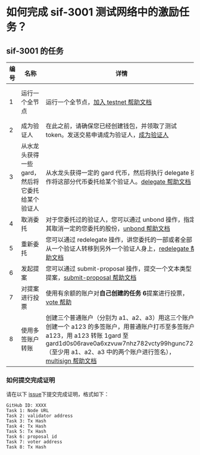 # 如何完成 sif-3001 测试网络中的激励任务？

## sif-3001 的任务

| **编号** | **名称**                                        | **详情**                                                     | **证明**                                                     | **积分** |
| -------- | ----------------------------------------------- | ------------------------------------------------------------ | ------------------------------------------------------------ | -------- |
| 1        | 运行一个全节点                                  | 运行一个全节点，[加入 testnet 帮助文档](https://github.com/hashgard/testnets/tree/master/docs_CN) | 提交节点的 IP，并保证相应端口可访问，默认为 26657 端口，即 http://${your_ip}:26657/status | 100      |
| 2        | 成为验证人                                      | 在此之前，请确保您已经创建钱包，并领取了测试 token。发送交易申请成为验证人，[成为验证人](https://github.com/hashgard/testnets/blob/master/docs_CN/%E5%88%9B%E5%BB%BA%E9%AA%8C%E8%AF%81%E4%BA%BA%E8%8A%82%E7%82%B9.md) | 提交验证人地址                                               | 100      |
| 3        | 从水龙头获得一些 gard，然后将它委托给某个验证人 | 从水龙头获得一定的 gard 代币，然后将执行 delegate 操作将这部分代币委托给某个验证人。[delegate 帮助文档](https://github.com/hashgard/hashgard/blob/master/docs/zh/hashgardcli/stake/delegate.md) | 提交此次交易 tx                                              | 50       |
| 4        | 取消委托                                        | 对于您委托过的验证人，您可以通过 unbond 操作，指定其取消一定的您委托的股份，[unbond 帮助文档](https://github.com/hashgard/hashgard/blob/master/docs/zh/hashgardcli/stake/unbond.md) | 提交此次交易 tx                                              | 50       |
| 5        | 重新委托                                        | 您可以通过 redelegate 操作，讲您委托的一部或者全部从一个验证人转移到另外一个验证人身上，[redelegate 帮助文档](https://github.com/hashgard/hashgard/blob/master/docs/zh/hashgardcli/stake/redelegate.md) | 提交此次交易 tx                                              | 50       |
| 6        | 发起提案                                        | 您可以通过 submit-proposal 操作，提交一个文本类型提案，[submit-proposal 帮助文档](https://github.com/hashgard/hashgard/blob/master/docs/zh/hashgardcli/gov/submit-proposal.md) | 提交此次提案 id                                              | 50       |
| 7        | 对提案进行投票                                  | 使用有余额的账户对**自己创建的任务 6**提案进行投票，[vote 帮助](https://github.com/hashgard/hashgard/blob/master/docs/zh/hashgardcli/gov/vote.md) | 提交投票账户地址                                             | 50       |
| 8        | 使用多签账户转账                                | 创建三个普通账户（分别为 a1、a2、a3）用这三个账户创建一个 a123 的多签账户，用普通账户打币至多签账户 a123，用 a123 转账 1gard 至 gard1d0s06rave0a6xzvuw7nhz782vcty99hgunc724（至少用 a1、a2、a3 中的两个账户进行签名），[multisign 帮助文档](https://github.com/hashgard/hashgard/blob/master/docs/zh/hashgardcli/bank/multisign.md) | 提交此次交易 tx                                              | 100      |

### 如何提交完成证明

请在以下 [issue](https://github.com/hashgard/testnets/issues/5)下提交完成证明，格式如下：

```
GitHub ID: XXXX
Task 1: Node URL
Task 2: validator address
Task 3: Tx Hash
Task 4: Tx Hash
Task 5: Tx Hash
Task 6: proposal id
Task 7: voter address
Task 8: Tx Hash
```
